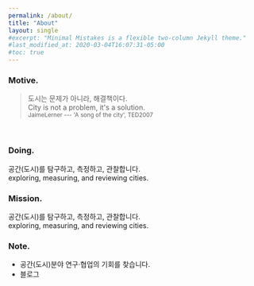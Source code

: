 ```yaml
---
permalink: /about/
title: "About"
layout: single
#excerpt: "Minimal Mistakes is a flexible two-column Jekyll theme."
#last_modified_at: 2020-03-04T16:07:31-05:00
#toc: true
---
```


### Motive.

> 도시는 문제가 아니라, 해결책이다. <br>
> City is not a problem, it's a solution. <br>
<sub>JaimeLerner --- 'A song of the city', TED2007</sub>
<br>


### Doing.

공간(도시)를 탐구하고, 측정하고, 관찰합니다.<br> 
exploring, measuring, and reviewing cities.<br>


### Mission.

공간(도시)를 탐구하고, 측정하고, 관찰합니다.<br> 
exploring, measuring, and reviewing cities.<br>


### Note.

- 공간(도시)분야 연구·협업의 기회를 찾습니다.
- 블로그



<!-- 
할 수 있는 일보다 하고 싶은 일이 많습니다. 
경계는 정해져 있지 않지만, 의미있고 잘할 수 있는 일에 집중합니다. 

| dd | dd | dd |
|:-- | -- | --:|
| aa | aa | aa |

Learning : `R` , `Python`, `QGIS` <br>
To Learn : `GO`
{: .notice--info}
-->


